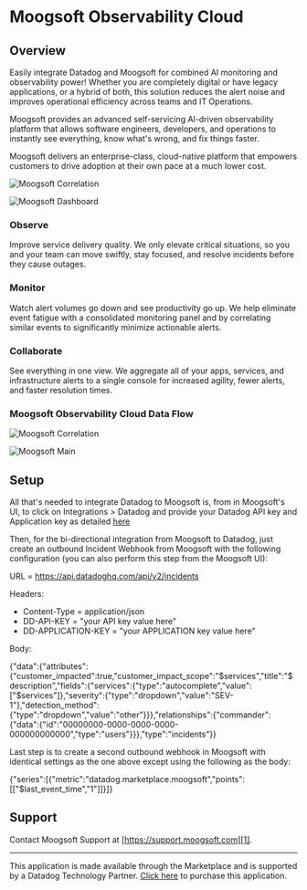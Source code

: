 # Moogsoft Observability Cloud

## Overview

Easily integrate Datadog and Moogsoft for combined AI monitoring and observability power!  Whether you are completely digital or have legacy applications, or a hybrid of both, this solution reduces the alert noise and improves operational efficiency across teams and IT Operations.

Moogsoft provides an advanced self-servicing AI-driven observability platform that allows software engineers, developers, and operations to instantly see everything, know what's wrong, and fix things faster.

Moogsoft delivers an enterprise-class, cloud-native platform that empowers customers to drive adoption at their own pace at a much lower cost.

![Moogsoft Correlation](https://raw.githubusercontent.com/DataDog/marketplace/master/moogsoft/images/moogsoft.correlation.png)

![Moogsoft Dashboard](https://raw.githubusercontent.com/DataDog/marketplace/master/moogsoft/images/moogsoft.dashboard.png)

### Observe

Improve service delivery quality. We only elevate critical situations, so you and your team can move swiftly, stay focused, and resolve incidents before they cause outages.

### Monitor

Watch alert volumes go down and see productivity go up. We help eliminate event fatigue with a consolidated monitoring panel and by correlating similar events to significantly minimize actionable alerts.

### Collaborate

See everything in one view. We aggregate all of your apps, services, and infrastructure alerts to a single console for increased agility, fewer alerts, and faster resolution times.

### Moogsoft Observability Cloud Data Flow

![Moogsoft Correlation](https://raw.githubusercontent.com/DataDog/marketplace/master/moogsoft/images/moogsoft.main.jpg)

![Moogsoft Main](https://raw.githubusercontent.com/DataDog/marketplace/master/moogsoft/images/moogsoft.flow.png)

## Setup

All that's needed to integrate Datadog to Moogsoft is, from in Moogsoft's UI, to click on Integrations > Datadog and provide your Datadog API key and Application key as detailed [here](https://docs.moogsoft.com/en/datadog-integration-mcp.html)

Then, for the bi-directional integration from Moogsoft to Datadog, just create an outbound Incident Webhook from Moogsoft with the following configuration (you can also perform this step from the Moogsoft UI):

URL = https://api.datadoghq.com/api/v2/incidents



Headers:

- Content-Type = application/json
- DD-API-KEY = "your API key value here"
- DD-APPLICATION-KEY = "your APPLICATION key value here"

Body:

{"data":{"attributes":{"customer_impacted":true,"customer_impact_scope":"$services","title":"$description","fields":{"services":{"type":"autocomplete","value":["$services"]},"severity":{"type":"dropdown","value":"SEV-1"},"detection_method":{"type":"dropdown","value":"other"}}},"relationships":{"commander":{"data":{"id":"00000000-0000-0000-0000-000000000000","type":"users"}}},"type":"incidents"}}

Last step is to create a second outbound webhook in Moogsoft with identical settings as the one above except using the following as the body:

{"series":[{"metric":"datadog.marketplace.moogsoft","points":[["$last_event_time","1"]]}]}



## Support
Contact Moogsoft Support at [https://support.moogsoft.com][1].

---
This application is made available through the Marketplace and is supported by a Datadog Technology Partner. [Click here][2] to purchase this application.

[1]: https://support.moogsoft.com
[2]: https://app.datadoghq.com/marketplace/app/moogsoft/pricing

